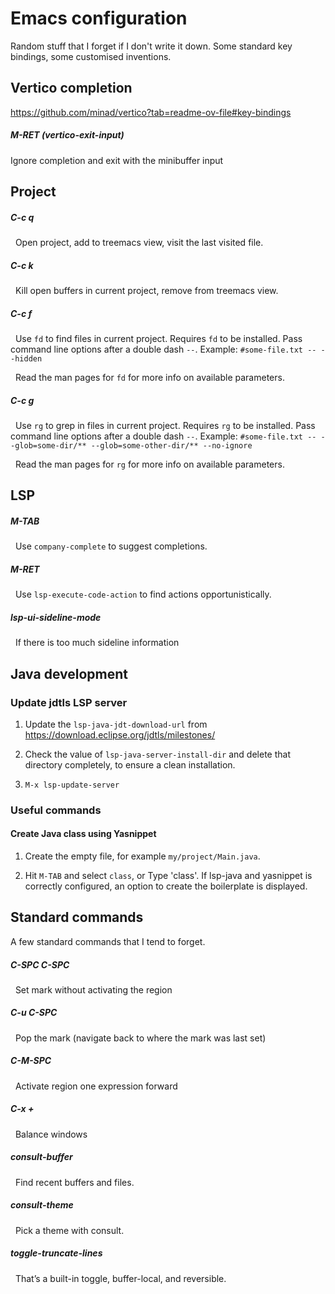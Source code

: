 # Emacs configuration

Random stuff that I forget if I don't write it down. Some standard key bindings, some customised inventions.

## Vertico completion

https://github.com/minad/vertico?tab=readme-ov-file#key-bindings

##### M-RET (vertico-exit-input)

Ignore completion and exit with the minibuffer input

## Project

##### C-c q

&nbsp; Open project, add to treemacs view, visit the last visited file.

##### C-c k

&nbsp; Kill open buffers in current project, remove from treemacs view.

##### C-c f

&nbsp; Use `fd` to find files in current project. Requires `fd` to be installed. Pass command line options after a double dash `--`. Example:
     `#some-file.txt -- --hidden`

&nbsp; Read the man pages for `fd` for more info on available parameters.

##### C-c g

&nbsp; Use `rg` to grep in files in current project. Requires `rg` to be installed. Pass command line options after a double dash `--`. Example:
     `#some-file.txt -- --glob=some-dir/** --glob=some-other-dir/** --no-ignore`

&nbsp; Read the man pages for `rg` for more info on available parameters.

## LSP

##### M-TAB

&nbsp; Use `company-complete` to suggest completions.

##### M-RET

&nbsp; Use `lsp-execute-code-action` to find actions opportunistically.

##### lsp-ui-sideline-mode

&nbsp; If there is too much sideline information

## Java development

### Update jdtls LSP server

1. Update the `lsp-java-jdt-download-url` from https://download.eclipse.org/jdtls/milestones/

1. Check the value of `lsp-java-server-install-dir` and delete that directory completely, to ensure a clean installation.

1. `M-x lsp-update-server`

### Useful commands

#### Create Java class using Yasnippet

1. Create the empty file, for example `my/project/Main.java`.

1. Hit `M-TAB` and select `class`, or Type 'class'. If lsp-java and yasnippet is correctly configured, an option to create the boilerplate is displayed.

## Standard commands

A few standard commands that I tend to forget.

##### C-SPC C-SPC 

&nbsp; Set mark without activating the region

##### C-u C-SPC

&nbsp; Pop the mark (navigate back to where the mark was last set)

##### C-M-SPC

&nbsp; Activate region one expression forward

##### C-x +

&nbsp; Balance windows

##### consult-buffer

&nbsp; Find recent buffers and files.

##### consult-theme

&nbsp; Pick a theme with consult.

##### toggle-truncate-lines

&nbsp; That’s a built-in toggle, buffer-local, and reversible.
